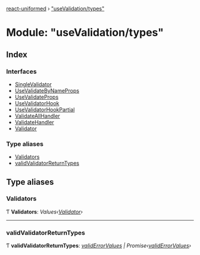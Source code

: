 [react-uniformed](../README.md) › ["useValidation/types"](_usevalidation_types_.md)

# Module: "useValidation/types"

## Index

### Interfaces

* [SingleValidator](../interfaces/_usevalidation_types_.singlevalidator.md)
* [UseValidateByNameProps](../interfaces/_usevalidation_types_.usevalidatebynameprops.md)
* [UseValidateProps](../interfaces/_usevalidation_types_.usevalidateprops.md)
* [UseValidatorHook](../interfaces/_usevalidation_types_.usevalidatorhook.md)
* [UseValidatorHookPartial](../interfaces/_usevalidation_types_.usevalidatorhookpartial.md)
* [ValidateAllHandler](../interfaces/_usevalidation_types_.validateallhandler.md)
* [ValidateHandler](../interfaces/_usevalidation_types_.validatehandler.md)
* [Validator](../interfaces/_usevalidation_types_.validator.md)

### Type aliases

* [Validators](_usevalidation_types_.md#validators)
* [validValidatorReturnTypes](_usevalidation_types_.md#validvalidatorreturntypes)

## Type aliases

###  Validators

Ƭ **Validators**: *Values‹[Validator](../interfaces/_usevalidation_types_.validator.md)›*

___

###  validValidatorReturnTypes

Ƭ **validValidatorReturnTypes**: *[validErrorValues](_useerrors_.md#validerrorvalues) | Promise‹[validErrorValues](_useerrors_.md#validerrorvalues)›*
